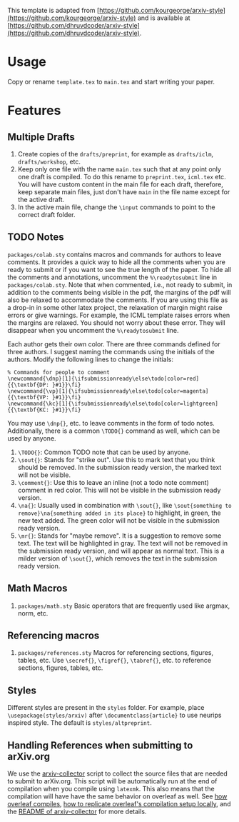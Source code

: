This template is adapted from [https://github.com/kourgeorge/arxiv-style](https://github.com/kourgeorge/arxiv-style) and is available at [https://github.com/dhruvdcoder/arxiv-style](https://github.com/dhruvdcoder/arxiv-style).

# Usage

Copy or rename `template.tex` to `main.tex` and start writing your paper.


# Features

## Multiple Drafts

1. Create copies of the `drafts/preprint`, for example as `drafts/iclm`, `drafts/workshop`, etc. 
2. Keep only one file with the name `main.tex` such that at any point only one draft is compiled. To do this rename to `preprint.tex`, `icml.tex` etc. You will have custom content in the main file for each draft, therefore, keep separate main files, just don't have `main` in the file name except for the active draft.
3. In the active main file, change the `\input` commands to point to the correct draft folder.



## TODO Notes
`packages/colab.sty` contains macros and commands for authors to leave comments. It provides a quick way to hide all the comments when you are ready to submit or if you want to see the true length of the paper. To hide all the comments and annotations, uncomment the `%\readytosubmit` line in `packages/colab.sty`. Note that when commented, i.e., not ready to submit, in addition to the comments being visible in the pdf, the margins of the pdf will also be relaxed to accommodate the comments. If you are using this file as a drop-in in some other latex project, the relaxation of margin might raise errors or give warnings. For example, the ICML template raises errors when the margins are relaxed. You should not worry about these error. They will disappear when you uncomment the `%\readytosubmit` line.


Each author gets their own color. There are three commands defined for three authors. I suggest naming the commands using the initials of the authors. Modify the following lines to change the initials:

```
% Commands for people to comment
\newcommand{\dnp}[1]{\ifsubmissionready\else\todo[color=red]{{\textbf{DP: }#1}}\fi}
\newcommand{\vp}[1]{\ifsubmissionready\else\todo[color=magenta]{{\textbf{VP: }#1}}\fi}
\newcommand{\kc}[1]{\ifsubmissionready\else\todo[color=lightgreen]{{\textbf{KC: }#1}}\fi}
```

You may use `\dnp{}`, etc. to leave comments in the form of todo notes.
Additionally, there is a common `\TODO{}` command as well, which can be used by anyone.

1. `\TODO{}`: Common TODO note that can be used by anyone.
2. `\sout{}`: Stands for "strike out". Use this to mark text that you think should be removed. In the submission ready version, the marked text will not be visible.
3. `\comment{}`: Use this to leave an inline (not a todo note comment) comment in red color. This will not be visible in the submission ready version.
4. `\na{}`: Usually used in combination with `\sout{}`, like `\sout{something to remove}\na{something added in its place}` to highlight, in green, the new text added. The green color will not be visible in the submission ready version.
5. `\mr{}`: Stands for "maybe remove". It is a suggestion to remove some text. The text will be highlighted in gray. The text will not be removed in the submission ready version, and will appear as normal text. This is a milder version of `\sout{}`, which removes the text in the submission ready version.

## Math Macros
1. `packages/math.sty` Basic operators that are frequently used like argmax, norm, etc.

## Referencing macros
1. `packages/references.sty` Macros for referencing sections, figures, tables, etc. Use `\secref{}`, `\figref{}`, `\tabref{}`, etc. to reference sections, figures, tables, etc.

## Styles
Different styles are present in the `styles` folder. For example, place `\usepackage(styles/arxiv)` after `\documentclass{article}` to use neurips inspired style. The default is `styles/altpreprint`.



## Handling References when submitting to arXiv.org

We use the [arxiv-collector](https://github.com/djsutherland/arxiv-collector) script to collect the source files that are needed to submit to arXiv.org. This script will be automatically run at the end of compilation when you compile using `latexmk`. This also means that the compilation will have have the same behavior on overleaf as well. See [how overleaf compiles](https://www.overleaf.com/learn/how-to/How_does_Overleaf_compile_my_project%3F), [how to replicate overleaf's compilation setup locally](https://tex.stackexchange.com/questions/565511/how-to-run-overleaf-locally), and the [README of arxiv-collector](https://github.com/djsutherland/arxiv-collector/blob/master/README.md) for more details.

